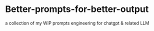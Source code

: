 # Better-prompts-for-better-output
a collection of my WIP prompts engineering for chatgpt &amp; related LLM
